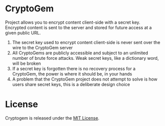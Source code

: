 CryptoGem
=========
Project allows you to encrypt content client-side with a secret key. Encrypted content is sent to the server and stored for future access at a given public URL.

1. The secret key used to encrypt content client-side is never sent over the wire to the CryptoGem server
2. All CryptoGems are publicly accessible and subject to an unlimited number of brute force attacks. Weak secret keys, like a dictionary word, will be broken
3. If a secret key is forgotten there is no recovery process for a CryptoGem, the power is where it should be, in your hands
4. A problem that the CryptoGem project does not attempt to solve is how users share secret keys, this is a deliberate design choice

License
========
Cryptogem is released under the [MIT License](http://www.opensource.org/licenses/MIT).

